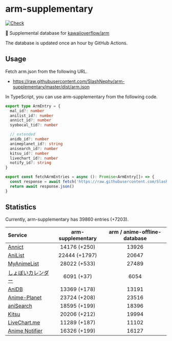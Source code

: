 # arm-supplementary

[![Check](https://github.com/SlashNephy/arm-supplementary/actions/workflows/check-node.yml/badge.svg)](https://github.com/SlashNephy/arm-supplementary/actions/workflows/check-node.yml)

💊 Supplemental database for [kawaiioverflow/arm](https://github.com/kawaiioverflow/arm)

The database is updated once an hour by GitHub Actions.

## Usage

Fetch arm.json from the following URL.

- https://raw.githubusercontent.com/SlashNephy/arm-supplementary/master/dist/arm.json

In TypeScript, you can use arm-supplementary from the following code.

```TypeScript
export type ArmEntry = {
  mal_id?: number
  anilist_id?: number
  annict_id?: number
  syobocal_tid?: number

  // extended
  anidb_id?: number
  animeplanet_id?: string
  anisearch_id?: number
  kitsu_id?: number
  livechart_id?: number
  notify_id?: string
}

export const fetchArmEntries = async (): Promise<ArmEntry[]> => {
  const response = await fetch('https://raw.githubusercontent.com/SlashNephy/arm-supplementary/master/dist/arm.json')
  return await response.json()
}
```

## Statistics

Currently, arm-supplementary has 39860 entries (+7203).

| Service                                     | arm-supplementary | arm / anime-offline-database |
| :------------------------------------------ | :---------------: | :--------------------------: |
| [Annict](https://annict.com)                |   14176 (+250)    |            13926             |
| [AniList](https://anilist.co)               |   22444 (+1797)   |            20647             |
| [MyAnimeList](https://myanimelist.net)      |   28022 (+533)    |            27489             |
| [しょぼいカレンダー](https://cal.syoboi.jp) |    6091 (+37)     |             6054             |
| [AniDB](https://anidb.net)                  |   13369 (+178)    |            13191             |
| [Anime-Planet](https://anime-planet.com)    |   23724 (+208)    |            23516             |
| [aniSearch](https://anisearch.com)          |   18595 (+199)    |            18396             |
| [Kitsu](https://kitsu.io)                   |   20206 (+212)    |            19994             |
| [LiveChart.me](https://livechart.me)        |   11289 (+187)    |            11102             |
| [Anime Notifier](https://notify.moe)        |   16326 (+199)    |            16127             |
